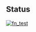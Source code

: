 ## Status

[![fn_test](https://catalog.flipperzero.one/application/fn_test/widget)](https://catalog.flipperzero.one/application/fn_test/page)